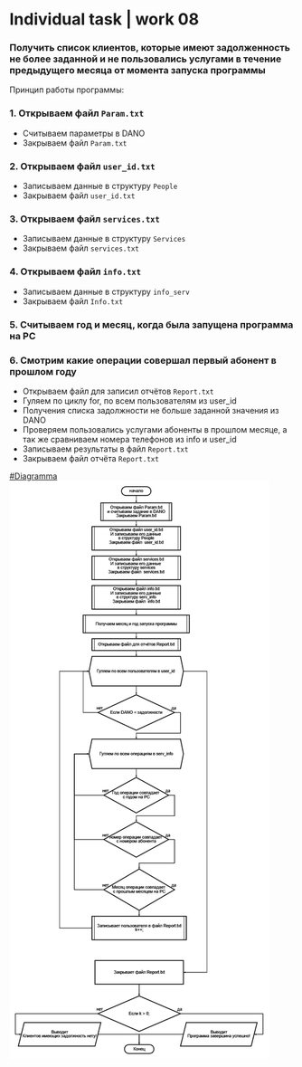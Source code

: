 # Individual task | work 08


### Получить список клиентов, которые имеют задолженность не более заданной и не пользовались услугами в течение предыдущего месяца от момента запуска программы

Принцип работы программы:
### 1.  Открываем файл ```Param.txt```
* Считываем параметры в DANO
* Закрываем файл ```Param.txt```

### 2. Открываем файл ```user_id.txt```
* Записываем данные в структуру ```People```
* Закрываем файл ```user_id.txt```

### 3. Открываем файл ```services.txt```
* Записываем данные в структуру ```Services```
* Закрываем файл ```services.txt```

### 4. Открываем файл ```info.txt```
* Записываем данные в структуру ```info_serv```
* Закрываем файл ```Info.txt```

### 5. Считываем год и месяц, когда была запущена программа на PC

### 6. Смотрим какие операции совершал первый абонент в прошлом году
* Открываем файл для записил отчётов ```Report.txt```
* Гуляем по циклу for, по всем пользователям из user_id
* Получения списка задолжности не больше заданной значения из DANO
* Проверяем пользовались услугами абоненты в прошлом месяце, а так же сравниваем номера телефонов из info и user_id
* Записываем результаты в файл ```Report.txt```
* Закрываем файл отчёта ```Report.txt```

<a  href="https://github.com/DoctorSpace/Laboratory/blob/main/Individual%20task%20others/diagrama.png?raw=true"> #Diagramma </a>
<img src="https://github.com/DoctorSpace/Laboratory/blob/main/Individual%20task%20others/diagrama.png?raw=true" alt="Diagramma">
